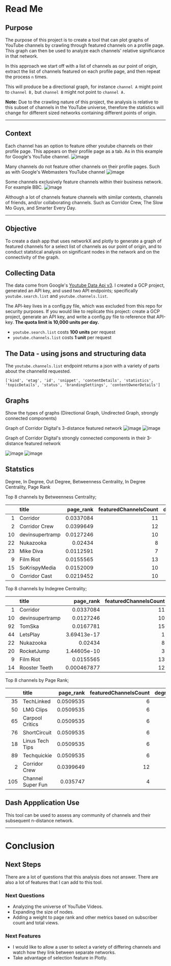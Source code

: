 # Read Me

## Purpose

The purpose of this project is to create a tool that can plot graphs of YouTube channels by crawling through featured channels on a profile page. This graph can then be used to analyze each channels' relative significance in that network. 

In this approach we start off with a list of channels as our point of origin, extract the list of channels featured on each profile page, and then repeat the process `n` times.

This will produce be a directional graph, for instance `channel A` might point to `channel B,` but `channel B` might not point to `channel A.`

**Note:** Due to the crawling nature of this project, the analysis is relative to this subset of channels in the YouTube universe, therefore the statistics will change for different sized networks containing different points of origin.

--------------

## Context
Each channel has an option to feature other youtube channels on their profile page. This appears on their profile page as a tab. As in this example for Google's YouTube channel.
![image](images/sample-YT-featured-channels.png)

Many channels do not feature other channels on their profile pages. Such as with Google's Webmasters YouTube channel
![image](images/sample-YT-no-channels.png)

Some channels exclusively feature channels within their business network.
For example BBC.
![image](images/sample-YT-BBC.png)

Although a lot of channels feature channels with similar contexts, channels of friends, and/or collaborating channels. Such as Corridor Crew, The Slow Mo Guys, and Smarter Every Day.

-----------------------------
## Objective
To create a dash app that uses networkX and plotly to generate a graph of featured channels for a select list of channels as our point of origin, and to conduct statstical analysis on significant nodes in the network and on the connectivity of the graph.

## Collecting Data
The data come from Google's [Youtube Data Api v3](https://developers.google.com/youtube/v3/docs). I created a GCP project, generated an API key, and used two API endpoints; specifically `youtube.search.list` and `youtube.channels.list`.

The API-key lives in a config.py file, which was excluded from this repo for security purposes. If you would like to replicate this project: create a GCP project, generate an API key, and write a config.py file to reference that API-key. **The quota limit is 10,000 units per day.**
 - `youtube.search.list` costs **100 units** per request
 - `youtube.channels.list` costs **1 unit** per request

## The Data - using jsons and structuring data
The `youtube.channels.list` endpoint returns a json with a variety of parts about the channelId requested.

```
['kind', 'etag', 'id', 'snippet', 'contentDetails', 'statistics', 'topicDetails', 'status', 'brandingSettings', 'contentOwnerDetails']
```


## Graphs

Show the types of graphs (Directional Graph, Undirected Graph, strongly connected components)

Graph of Corridor Digital's 3-distance featured network
![image](images/corridor-3-distance.png)
![image](images/corridor-3-connections.png)

Graph of Corridor Digital's strongly connected components in their 3-distance featured network

![image](images/strong-corridor-3-distance.png)
![image](images/strong-corridor-3-connections.png)

## Statstics

Degree, In Degree, Out Degree, Betweenness Centrality, In Degree Centrality, Page Rank


Top 8 channels by Betweenness Centrality;

|    | title           |   page_rank |   featuredChannelsCount |   degree |   in_degree |   betweenness_centrality |   in_degree_centrality |   subscriberCount |   viewCount |
|---:|:----------------|------------:|------------------------:|---------:|------------:|-------------------------:|-----------------------:|------------------:|------------:|
|  1 | Corridor        |   0.0337084 |                      11 |       29 |          18 |                0.197719  |              0.0608108 |           8080000 |  1469507306 |
|  2 | Corridor Crew   |   0.0399649 |                      12 |       20 |           8 |                0.112594  |              0.027027  |           4110000 |   713277250 |
| 10 | devinsupertramp |   0.0127246 |                      10 |       25 |          15 |                0.10919   |              0.0506757 |           5920000 |  1438824815 |
| 22 | Nukazooka       |   0.02434   |                       8 |       19 |          11 |                0.0826987 |              0.0371622 |           2260000 |   670559796 |
| 23 | Mike Diva       |   0.0112591 |                       7 |       15 |           8 |                0.0796148 |              0.027027  |            650000 |   142893349 |
|  9 | Film Riot       |   0.0155565 |                      13 |       23 |          10 |                0.0792312 |              0.0337838 |           1670000 |   191825386 |
| 15 | SoKrispyMedia   |   0.0152009 |                      10 |       18 |           8 |                0.0741729 |              0.027027  |           1150000 |   319054747 |
|  0 | Corridor Cast   |   0.0219452 |                      10 |       14 |           4 |                0.0515002 |              0.0135135 |            111000 |     5011173 |

Top 8 channels by Indegree Centrality;

|    | title           |   page_rank |   featuredChannelsCount |   degree |   in_degree |   betweenness_centrality |   in_degree_centrality |   subscriberCount |   viewCount |
|---:|:----------------|------------:|------------------------:|---------:|------------:|-------------------------:|-----------------------:|------------------:|------------:|
|  1 | Corridor        | 0.0337084   |                      11 |       29 |          18 |              0.197719    |              0.0608108 |           8080000 |  1469507306 |
| 10 | devinsupertramp | 0.0127246   |                      10 |       25 |          15 |              0.10919     |              0.0506757 |           5920000 |  1438824815 |
| 92 | TomSka          | 0.0167781   |                      15 |       28 |          13 |              0.0492833   |              0.0439189 |           6440000 |  1657474725 |
| 44 | LetsPlay        | 3.69413e-17 |                       1 |       12 |          11 |              1.71782e-05 |              0.0371622 |           3850000 |  2437731719 |
| 22 | Nukazooka       | 0.02434     |                       8 |       19 |          11 |              0.0826987   |              0.0371622 |           2260000 |   670559796 |
| 20 | RocketJump      | 1.44605e-10 |                       3 |       13 |          10 |              0.0258455   |              0.0337838 |           9000000 |  1904596631 |
|  9 | Film Riot       | 0.0155565   |                      13 |       23 |          10 |              0.0792312   |              0.0337838 |           1670000 |   191825386 |
| 14 | Rooster Teeth   | 0.000467877 |                      12 |       21 |           9 |              0.018583    |              0.0304054 |           9470000 |  6081509776 |

Top 8 channels by Page Rank;

|     | title             |   page_rank |   featuredChannelsCount |   degree |   in_degree |   betweenness_centrality |   in_degree_centrality |   subscriberCount |   viewCount |
|----:|:------------------|------------:|------------------------:|---------:|------------:|-------------------------:|-----------------------:|------------------:|------------:|
|  35 | TechLinked        |   0.0509535 |                       6 |       12 |           6 |              5.72607e-06 |              0.0202703 |           1260000 |   183056413 |
|  50 | LMG Clips         |   0.0509535 |                       6 |       12 |           6 |              5.72607e-06 |              0.0202703 |            178000 |    20307801 |
|  65 | Carpool Critics   |   0.0509535 |                       6 |       11 |           5 |              0           |              0.0168919 |             42400 |      425975 |
|  76 | ShortCircuit      |   0.0509535 |                       6 |       11 |           5 |              0           |              0.0168919 |            948000 |    56517459 |
|  18 | Linus Tech Tips   |   0.0509535 |                       6 |       13 |           7 |              0.0079077   |              0.0236486 |          11500000 |  3924848893 |
|  89 | Techquickie       |   0.0509535 |                       6 |       12 |           6 |              5.72607e-06 |              0.0202703 |           3530000 |   527112792 |
|   2 | Corridor Crew     |   0.0399649 |                      12 |       20 |           8 |              0.112594    |              0.027027  |           4110000 |   713277250 |
| 105 | Channel Super Fun |   0.035747  |                       4 |       10 |           6 |              0           |              0.0202703 |            740000 |    97736777 |

## Dash Appplication Use
This tool can be used to assess any community of channels and their subsequent n-distance network. 

------------------------
# Conclusion

## Next Steps

There are a lot of questions that this analysis does not answer. There are also a lot of features that I can add to this tool. 

### Next Questions
 - Analyzing the universe of YouTube Videos. 
 - Expanding the size of nodes.
 - Adding a weight to page rank and other metrics based on subscriber count and total views.

### Next Features
 - I would like to allow a user to select a variety of differing channels and watch how they link between separate networks. 
 - Take advantage of selection feature in Plotly.